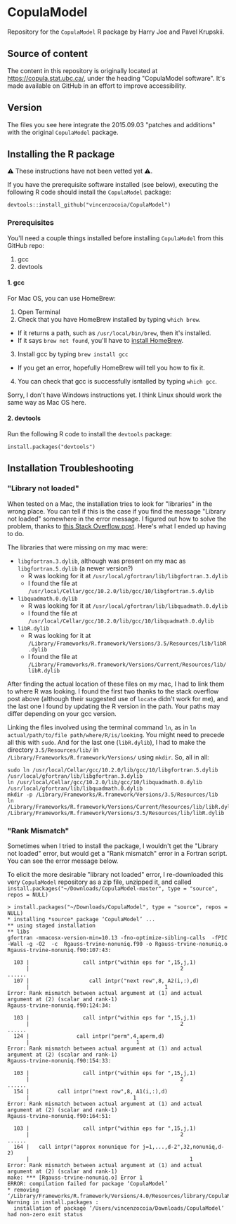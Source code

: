 # CopulaModel

Repository for the `CopulaModel` R package by Harry Joe and Pavel Krupskii.

## Source of content

The content in this repository is originally located at https://copula.stat.ubc.ca/, under the heading "CopulaModel software". It's made available on GitHub in an effort to improve accessibility.

## Version

The files you see here integrate the 2015.09.03 "patches and additions" with the original `CopulaModel` package.

## Installing the R package

:warning: These instructions have not been vetted yet :warning:. 

If you have the prerequisite software installed (see below), executing the following R code should install the `CopulaModel` package:

```
devtools::install_github("vincenzocoia/CopulaModel")
```

### Prerequisites

You'll need a couple things installed before installing `CopulaModel` from this GitHub repo:

1. gcc
2. devtools

#### 1\. gcc

For Mac OS, you can use HomeBrew:

1. Open Terminal
2. Check that you have HomeBrew installed by typing `which brew`. 
  - If it returns a path, such as `/usr/local/bin/brew`, then it's installed.
  - If it says `brew not found`, you'll have to [install HomeBrew](https://brew.sh/).
3. Install gcc by typing `brew install gcc`
  - If you get an error, hopefully HomeBrew will tell you how to fix it.
4. You can check that gcc is successfully isntalled by typing `which gcc`.

Sorry, I don't have Windows instructions yet. I think Linux should work the same way as Mac OS here.

#### 2\. devtools

Run the following R code to install the `devtools` package:

```
install.packages("devtools")
```

## Installation Troubleshooting

### "Library not loaded"

When tested on a Mac, the installation tries to look for "libraries" in the wrong place. You can tell if this is the case if you find the message "Library not loaded" somewhere in the error message. I figured out how to solve the problem, thanks to [this Stack Overflow post](https://stackoverflow.com/a/57225398). Here's what I ended up having to do.

The libraries that were missing on my mac were:

- `libgfortran.3.dylib`, although was present on my mac as `libgfortran.5.dylib` (a newer version?) 
    - R was looking for it at `/usr/local/gfortran/lib/libgfortran.3.dylib`
    - I found the file at `/usr/local/Cellar/gcc/10.2.0/lib/gcc/10/libgfortran.5.dylib`
- `libquadmath.0.dylib`
    - R was looking for it at `/usr/local/gfortran/lib/libquadmath.0.dylib`
    - I found the file at `/usr/local/Cellar/gcc/10.2.0/lib/gcc/10/libquadmath.0.dylib`
- `libR.dylib`
    - R was looking for it at `/Library/Frameworks/R.framework/Versions/3.5/Resources/lib/libR.dylib`
    - I found the file at `/Library/Frameworks/R.framework/Versions/Current/Resources/lib/libR.dylib`

After finding the actual location of these files on my mac, I had to link them to where R was looking. I found the first two thanks to the stack overflow post above (although their suggested use of `locate` didn't work for me), and the last one I found by updating the R version in the path. Your paths may differ depending on your gcc version.

Linking the files involved using the terminal command `ln`, as in `ln actual/path/to/file path/where/R/is/looking`. You might need to precede all this with `sudo`. And for the last one (`libR.dylib`), I had to make the directory `3.5/Resources/lib/` in `/Library/Frameworks/R.framework/Versions/` using `mkdir`. So, all in all:

```
sudo ln /usr/local/Cellar/gcc/10.2.0/lib/gcc/10/libgfortran.5.dylib /usr/local/gfortran/lib/libgfortran.3.dylib
ln /usr/local/Cellar/gcc/10.2.0/lib/gcc/10/libquadmath.0.dylib /usr/local/gfortran/lib/libquadmath.0.dylib
mkdir -p /Library/Frameworks/R.framework/Versions/3.5/Resources/lib
ln /Library/Frameworks/R.framework/Versions/Current/Resources/lib/libR.dylib /Library/Frameworks/R.framework/Versions/3.5/Resources/lib/libR.dylib
```

### "Rank Mismatch"

Sometimes when I tried to install the package, I wouldn't get the "Library not loaded" error, but would get a "Rank mismatch" error in a Fortran script. You can see the error message below. 

To elicit the more desirable "library not loaded" error, I re-downloaded this very `CopulaModel` repository as a zip file, unzipped it, and called `install.packages("~/Downloads/CopulaModel-master", type = "source", repos = NULL)`

```
> install.packages("~/Downloads/CopulaModel", type = "source", repos = NULL)
* installing *source* package ‘CopulaModel’ ...
** using staged installation
** libs
gfortran -mmacosx-version-min=10.13 -fno-optimize-sibling-calls  -fPIC  -Wall -g -O2  -c  Rgauss-trvine-nonuniq.f90 -o Rgauss-trvine-nonuniq.o
Rgauss-trvine-nonuniq.f90:107:43:

  103 |                 call intpr("within eps for ",15,j,1)
      |                                                2
......
  107 |                   call intpr("next row",8, A2(i,:),d)
      |                                           1
Error: Rank mismatch between actual argument at (1) and actual argument at (2) (scalar and rank-1)
Rgauss-trvine-nonuniq.f90:124:34:

  103 |                 call intpr("within eps for ",15,j,1)
      |                                                2
......
  124 |               call intpr("perm",4,aperm,d)
      |                                  1
Error: Rank mismatch between actual argument at (1) and actual argument at (2) (scalar and rank-1)
Rgauss-trvine-nonuniq.f90:154:33:

  103 |                 call intpr("within eps for ",15,j,1)
      |                                                2
......
  154 |         call intpr("next row",8, A1(i,:),d)
      |                                 1
Error: Rank mismatch between actual argument at (1) and actual argument at (2) (scalar and rank-1)
Rgauss-trvine-nonuniq.f90:164:51:

  103 |                 call intpr("within eps for ",15,j,1)
      |                                                2  
......
  164 |   call intpr("approx nonunique for j=1,...,d-2",32,nonuniq,d-2)
      |                                                   1
Error: Rank mismatch between actual argument at (1) and actual argument at (2) (scalar and rank-1)
make: *** [Rgauss-trvine-nonuniq.o] Error 1
ERROR: compilation failed for package ‘CopulaModel’
* removing ‘/Library/Frameworks/R.framework/Versions/4.0/Resources/library/CopulaModel’
Warning in install.packages :
  installation of package ‘/Users/vincenzocoia/Downloads/CopulaModel’ had non-zero exit status
```
